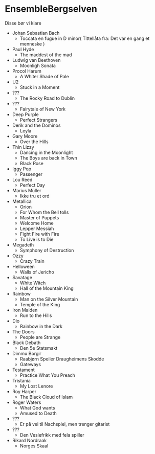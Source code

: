 # EnsembleBergselven
Disse bør vi klare

- Johan Sebastian Bach
  - Toccata en fugue in D minor( Tittellåta fra: Det var en gang et menneske )
- Paul Hyde
  - The maddest of the mad
- Ludwig van Beethoven
  - Moonligh Sonata
- Procol Harum
  - A Whiter Shade of Pale
- U2
  - Stuck in a Moment
- ???
  - The Rocky Road to Dublin
- ???
  - Fairytale of New York
- Deep Purple
  - Perfect Strangers
- Derik and the Dominos
  - Leyla
- Gary Moore
  - Over the Hills
- Thin Lizzy
  - Dancing in the Moonlight
  - The Boys are back in Town
  - Black Rose
- Iggy Pop
  - Passenger
- Lou Reed
  - Perfect Day
- Marius Müller
  - Ikke tru et ord
- Metallica
  - Orion
  - For Whom the Bell tolls
  - Master of Puppets
  - Welcome Home
  - Lepper Messiah
  - Fight Fire with Fire
  - To Live is to Die
- Megadeth
  - Symphony of Destruction
- Ozzy
  - Crazy Train
- Helloween
  - Walls of Jericho
- Savatage
  - White Witch
  - Hall of the Mountain King
- Rainbow
  - Man on the Silver Mountain
  - Temple of the King
- Iron Maiden
  - Run to the Hills
- Dio
  - Rainbow in the Dark
- The Doors
  - People are Strange
- Black Debath
  - Den 5e Statsmakt
- Dimmu Borgir
  - Raabjørn Speiler Draugheimens Skodde
  - Gateways
- Testament
  - Practice What You Preach
- Tristania
  - My Lost Lenore
- Roy Harper
  - The Black Cloud of Islam
- Roger Waters
  - What God wants
  - Amused to Death
- ???
  - Er på vei til Nachspiel, men trenger gitarist
- ???
  - Den Veslefrikk med fela spiller
- Rikard Nordraak
  - Norges Skaal
